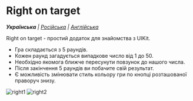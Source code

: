 # Right on target

_**Українська** | [Російська](README.ru.md) | [Англійська](README.md)_

Right on target - простий додаток для знайомства з UIKit.
* Гра складається з 5 раундів.
* Кожен раунд загадується випадкове число від 1 до 50.
* Необхідно якомога ближче пересунути повзунок до нашого числа.
* Після закінчення 5 раундів ви побачите свій результат.
* Є можливість змінювати стиль кольору гри по кнопці розташованої праворуч знизу.

![right1](https://github.com/realeti/Right-on-target/assets/30148823/8ad1470e-3bad-4ed8-a0a7-af1e7525f4f3)
![right2](https://github.com/realeti/Right-on-target/assets/30148823/62217f5d-9d64-420d-ba27-b3df23a1d4f9)
